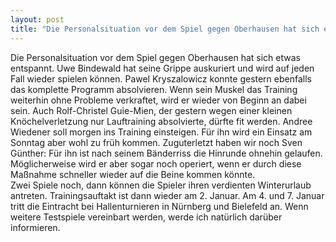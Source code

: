 ```yaml
---
layout: post
title: "Die Personalsituation vor dem Spiel gegen Oberhausen hat sich etwas entspannt."
---
```


Die Personalsituation vor dem Spiel gegen Oberhausen hat sich etwas entspannt. Uwe Bindewald hat seine Grippe auskuriert und wird auf jeden Fall wieder spielen können. Pawel Kryszalowicz konnte gestern ebenfalls das komplette Programm absolvieren. Wenn sein Muskel das Training weiterhin ohne Probleme verkraftet, wird er wieder von Beginn an dabei sein. Auch Rolf-Christel Guie-Mien, der gestern wegen einer kleinen Knöchelverletzung nur Lauftraining absolvierte, dürfte fit werden. Andree Wiedener soll morgen ins Training einsteigen. Für ihn wird ein Einsatz am Sonntag aber wohl zu früh kommen. Zuguterletzt haben wir noch Sven Günther: Für ihn ist nach seinem Bänderriss die Hinrunde ohnehin gelaufen. Möglicherweise wird er aber sogar noch operiert, wenn er durch diese Maßnahme schneller wieder auf die Beine kommen könnte.  
Zwei Spiele noch, dann können die Spieler ihren verdienten Winterurlaub antreten. Trainingsauftakt ist dann wieder am 2. Januar. Am 4. und 7. Januar tritt die Eintracht bei Hallenturnieren in Nürnberg und Bielefeld an. Wenn weitere Testspiele vereinbart werden, werde ich natürlich darüber informieren.
